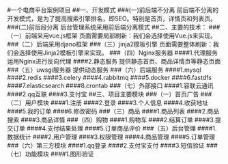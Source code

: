 #一个电商平台案例项目
##一、开发模式
###(一)前后端不分离
    前后端不分离的开发模式，是为了提高搜索引擎排名，即SEO。特别是首页，详情页和列表页。
###(二)前后段分离
    后台管理系统采用前后端分离模式
##二、主要的技术：
###（一）前端采用vue.js框架
    页面需要局部刷新：我们会选择使用Vue.js来实现。
###（二）后端采用djano框架
###（三）jinja2模板引擎
    页面需要整体刷新：我们会选择使用Jinja2模板引擎来实现。
###（四）Nginx服务器
####1.代理服务
    运用Nginx进行反向代理
####2.静态服务
    提供静态首页、商品详情页等静态页面
###（五）uwsgi服务器
    提供动态服务
###（六）后端服务
####1.mysql
####2.redis
####3.celery
####4.rabbitmq
####5.docker
####6.fastdfs
####7.elasticsearch
####8.crontab
###（七）外部接口
####1.容联云通讯
####2.qq互联
####3.支付宝
##三、项目主要模块
###（一）首页广告
###（二）用户模块
####1.注册
####2.登录
####3.个人信息
####4.收获地址
####5.我的订单
####6.修改密码
###（三）商品
####1.商品列表
####2.商品搜索
####3.商品详情
###（四）购物
####1.购物车
####2.结算订单
####3.提交订单
####4.支付结果处理
####5.订单商品评价
###（五）后台管理
####1.数据统计
####2.用户管理
####3.权限管理
####4.商品管理
####5.订单管理
###（六）第三方模块
####1.qq登录
####2.支付宝支付
####3.短信验证
###（七）功能模块
####1.图形验证
